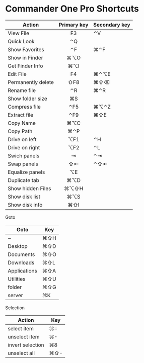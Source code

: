 # Commander One Pro Shortcuts

| Action             | Primary key     | Secondary key   |
| -----------        | :-------------: | --------------- |
| View File          | F3              | ⌃V              |
| Quick Look         | ⌃Q              |                 |
| Show Favorites     | ⌃F              | ⌘⌃F             |
| Show in Finder     | ⌘⌥O             |                 |
| Get Finder Info    | ⌘⌥I             |                 |
| Edit File          | F4              | ⌘⌃⌥E            |
| Permanently delete | ⇧F8             | ⌘⇧⌫             |
| Rename file        | ⌃R              | ⌘⌃R             |
| Show folder size   | ⌘S              |                 |
| Compress file      | ⌃F5             | ⌘⌥⌃Z            |
| Extract file       | ⌃F9             | ⌘⇧E             |
| Copy Name          | ⌘⌥C             |                 |
| Copy Path          | ⌘⌃P             |                 |
| Drive on left      | ⌥F1             | ⌃H              |
| Drive on right     | ⌥F2             | ⌃L              |
| Swich panels       | ⇥               | ⌃⇥              |
| Swap panels        | ⇧⇤              | ⌃⇧⇤             |
| Equalize panels    | ⌥E              |                 |
| Duplicate tab      | ⌘⌥D             |                 |
| Show hidden Files  | ⌘⌥⇧H            |                 |
| Show disk list     | ⌘⌥S             |                 |
| Show disk info     | ⌘⇧I             |                 |

Goto

|     Goto     | Key |
|--------------|-----|
| ~            | ⌘⇧H |
| Desktop      | ⌘⇧D |
| Documents    | ⌘⇧O |
| Downloads    | ⌘⇧L |
| Applications | ⌘⇧A |
| Utilities    | ⌘⇧U |
| folder       | ⌘⇧G |
| server       | ⌘K  |


Selection

|      Action      | Key |
|------------------|-----|
| select item      | ⌘=  |
| unselect item    | ⌘-  |
| invert selection | ⌘8  |
| unselect all     | ⌘⇧- |



























